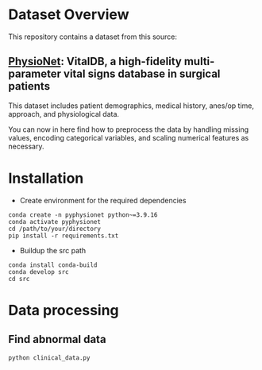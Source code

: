 # Dataset Overview
This repository contains a dataset from this source:
## [PhysioNet](https://physionet.org/content/vitaldb/1.0.0/): VitalDB, a high-fidelity multi-parameter vital signs database in surgical patients
This dataset includes patient demographics, medical history, anes/op time, approach, and physiological data.

You can now in here find how to preprocess the data by handling missing values, encoding categorical variables, and scaling numerical features as necessary.

# Installation
- Create environment for the required dependencies
```
conda create -n pyphysionet python~=3.9.16
conda activate pyphysionet
cd /path/to/your/directory
pip install -r requirements.txt
```
- Buildup the src path
```
conda install conda-build
conda develop src
cd src
```

# Data processing

## Find abnormal data 
```
python clinical_data.py
```

